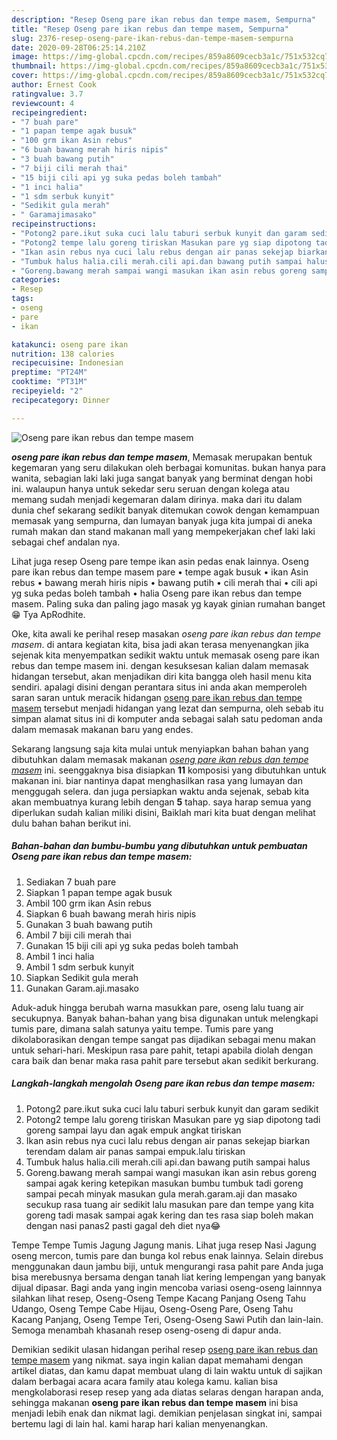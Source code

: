 ```yaml
---
description: "Resep Oseng pare ikan rebus dan tempe masem, Sempurna"
title: "Resep Oseng pare ikan rebus dan tempe masem, Sempurna"
slug: 2376-resep-oseng-pare-ikan-rebus-dan-tempe-masem-sempurna
date: 2020-09-28T06:25:14.210Z
image: https://img-global.cpcdn.com/recipes/859a8609cecb3a1c/751x532cq70/oseng-pare-ikan-rebus-dan-tempe-masem-foto-resep-utama.jpg
thumbnail: https://img-global.cpcdn.com/recipes/859a8609cecb3a1c/751x532cq70/oseng-pare-ikan-rebus-dan-tempe-masem-foto-resep-utama.jpg
cover: https://img-global.cpcdn.com/recipes/859a8609cecb3a1c/751x532cq70/oseng-pare-ikan-rebus-dan-tempe-masem-foto-resep-utama.jpg
author: Ernest Cook
ratingvalue: 3.7
reviewcount: 4
recipeingredient:
- "7 buah pare"
- "1 papan tempe agak busuk"
- "100 grm ikan Asin rebus"
- "6 buah bawang merah hiris nipis"
- "3 buah bawang putih"
- "7 biji cili merah thai"
- "15 biji cili api yg suka pedas boleh tambah"
- "1 inci halia"
- "1 sdm serbuk kunyit"
- "Sedikit gula merah"
- " Garamajimasako"
recipeinstructions:
- "Potong2 pare.ikut suka cuci lalu taburi serbuk kunyit dan garam sedikit"
- "Potong2 tempe lalu goreng tiriskan Masukan pare yg siap dipotong tadi goreng sampai layu dan agak empuk angkat tiriskan"
- "Ikan asin rebus nya cuci lalu rebus dengan air panas sekejap biarkan terendam dalam air panas sampai empuk.lalu tiriskan"
- "Tumbuk halus halia.cili merah.cili api.dan bawang putih sampai halus"
- "Goreng.bawang merah sampai wangi masukan ikan asin rebus goreng sampai agak kering ketepikan masukan bumbu tumbuk tadi goreng sampai pecah minyak masukan gula merah.garam.aji dan masako secukup rasa tuang air sedikit lalu masukan pare dan tempe yang kita goreng tadi masak sampai agak kering dan tes rasa siap boleh makan dengan nasi panas2 pasti gagal deh diet nya😂"
categories:
- Resep
tags:
- oseng
- pare
- ikan

katakunci: oseng pare ikan 
nutrition: 138 calories
recipecuisine: Indonesian
preptime: "PT24M"
cooktime: "PT31M"
recipeyield: "2"
recipecategory: Dinner

---
```



![Oseng pare ikan rebus dan tempe masem](https://img-global.cpcdn.com/recipes/859a8609cecb3a1c/751x532cq70/oseng-pare-ikan-rebus-dan-tempe-masem-foto-resep-utama.jpg)

<b><i>oseng pare ikan rebus dan tempe masem</i></b>, Memasak merupakan bentuk kegemaran yang seru dilakukan oleh berbagai komunitas. bukan hanya para wanita, sebagian laki laki juga sangat banyak yang berminat dengan hobi ini. walaupun hanya untuk sekedar seru seruan dengan kolega atau memang sudah menjadi kegemaran dalam dirinya. maka dari itu dalam dunia chef sekarang sedikit banyak ditemukan cowok dengan kemampuan memasak yang sempurna, dan lumayan banyak juga kita jumpai di aneka rumah makan dan stand makanan mall yang mempekerjakan chef laki laki sebagai chef andalan nya.

Lihat juga resep Oseng pare tempe ikan asin pedas enak lainnya. Oseng pare ikan rebus dan tempe masem pare • tempe agak busuk • ikan Asin rebus • bawang merah hiris nipis • bawang putih • cili merah thai • cili api yg suka pedas boleh tambah • halia Oseng pare ikan rebus dan tempe masem. Paling suka dan paling jago masak yg kayak ginian rumahan banget😁 Tya ApRodhite.

Oke, kita awali ke perihal resep masakan <i>oseng pare ikan rebus dan tempe masem</i>. di antara kegiatan kita, bisa jadi akan terasa menyenangkan jika sejenak kita menyempatkan sedikit waktu untuk memasak oseng pare ikan rebus dan tempe masem ini. dengan kesuksesan kalian dalam memasak hidangan tersebut, akan menjadikan diri kita bangga oleh hasil menu kita sendiri. apalagi disini dengan perantara situs ini anda akan memperoleh saran saran untuk meracik hidangan <u>oseng pare ikan rebus dan tempe masem</u> tersebut menjadi hidangan yang lezat dan sempurna, oleh sebab itu simpan alamat situs ini di komputer anda sebagai salah satu pedoman anda dalam memasak makanan baru yang endes.


Sekarang langsung saja kita mulai untuk menyiapkan bahan bahan yang dibutuhkan dalam memasak makanan <u><i>oseng pare ikan rebus dan tempe masem</i></u> ini. seenggaknya bisa disiapkan <b>11</b> komposisi yang dibutuhkan untuk makanan ini. biar nantinya dapat menghasilkan rasa yang lumayan dan menggugah selera. dan juga persiapkan waktu anda sejenak, sebab kita akan membuatnya kurang lebih dengan <b>5</b> tahap. saya harap semua yang diperlukan sudah kalian miliki disini, Baiklah mari kita buat dengan melihat dulu bahan bahan berikut ini.

<!--inarticleads1-->

##### Bahan-bahan dan bumbu-bumbu yang dibutuhkan untuk pembuatan Oseng pare ikan rebus dan tempe masem:

1. Sediakan 7 buah pare
1. Siapkan 1 papan tempe agak busuk
1. Ambil 100 grm ikan Asin rebus
1. Siapkan 6 buah bawang merah hiris nipis
1. Gunakan 3 buah bawang putih
1. Ambil 7 biji cili merah thai
1. Gunakan 15 biji cili api yg suka pedas boleh tambah
1. Ambil 1 inci halia
1. Ambil 1 sdm serbuk kunyit
1. Siapkan Sedikit gula merah
1. Gunakan  Garam.aji.masako


Aduk-aduk hingga berubah warna masukkan pare, oseng lalu tuang air secukupnya. Banyak bahan-bahan yang bisa digunakan untuk melengkapi tumis pare, dimana salah satunya yaitu tempe. Tumis pare yang dikolaborasikan dengan tempe sangat pas dijadikan sebagai menu makan untuk sehari-hari. Meskipun rasa pare pahit, tetapi apabila diolah dengan cara baik dan benar maka rasa pahit pare tersebut akan sedikit berkurang. 

<!--inarticleads2-->

##### Langkah-langkah mengolah Oseng pare ikan rebus dan tempe masem:

1. Potong2 pare.ikut suka cuci lalu taburi serbuk kunyit dan garam sedikit
1. Potong2 tempe lalu goreng tiriskan Masukan pare yg siap dipotong tadi goreng sampai layu dan agak empuk angkat tiriskan
1. Ikan asin rebus nya cuci lalu rebus dengan air panas sekejap biarkan terendam dalam air panas sampai empuk.lalu tiriskan
1. Tumbuk halus halia.cili merah.cili api.dan bawang putih sampai halus
1. Goreng.bawang merah sampai wangi masukan ikan asin rebus goreng sampai agak kering ketepikan masukan bumbu tumbuk tadi goreng sampai pecah minyak masukan gula merah.garam.aji dan masako secukup rasa tuang air sedikit lalu masukan pare dan tempe yang kita goreng tadi masak sampai agak kering dan tes rasa siap boleh makan dengan nasi panas2 pasti gagal deh diet nya😂


Tempe Tempe Tumis Jagung Jagung manis. Lihat juga resep Nasi Jagung oseng mercon, tumis pare dan bunga kol rebus enak lainnya. Selain direbus menggunakan daun jambu biji, untuk mengurangi rasa pahit pare Anda juga bisa merebusnya bersama dengan tanah liat kering lempengan yang banyak dijual dipasar. Bagi anda yang ingin mencoba variasi oseng-oseng lainnnya silahkan lihat resep, Oseng-Oseng Tempe Kacang Panjang Oseng Tahu Udango, Oseng Tempe Cabe Hijau, Oseng-Oseng Pare, Oseng Tahu Kacang Panjang, Oseng Tempe Teri, Oseng-Oseng Sawi Putih dan lain-lain. Semoga menambah khasanah resep oseng-oseng di dapur anda. 

Demikian sedikit ulasan hidangan perihal resep <u>oseng pare ikan rebus dan tempe masem</u> yang nikmat. saya ingin kalian dapat memahami dengan artikel diatas, dan kamu dapat membuat ulang di lain waktu untuk di sajikan dalam berbagai acara acara family atau kolega kamu. kalian bisa mengkolaborasi resep resep yang ada diatas selaras dengan harapan anda, sehingga makanan <b>oseng pare ikan rebus dan tempe masem</b> ini bisa menjadi lebih enak dan nikmat lagi. demikian penjelasan singkat ini, sampai bertemu lagi di lain hal. kami harap hari kalian menyenangkan.
